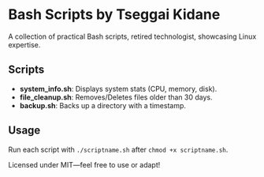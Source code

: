 # Bash Scripts by Tseggai Kidane

A collection of practical Bash scripts,
retired technologist,
showcasing Linux expertise.

## Scripts
- **system_info.sh**: Displays system stats (CPU, memory, disk).
- **file_cleanup.sh**: Removes/Deletes files older than 30 days.
- **backup.sh**: Backs up a directory with a timestamp.

## Usage
Run each script with `./scriptname.sh` after `chmod +x scriptname.sh`.

Licensed under MIT—feel free to use or adapt!

